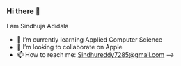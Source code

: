 ### Hi there 👋

 I am Sindhuja Adidala

- 🌱 I’m currently learning Applied Computer Science
- 👯 I’m looking to collaborate on Apple
- 📫 How to reach me: Sindhureddy7285@gmail.com
-->
